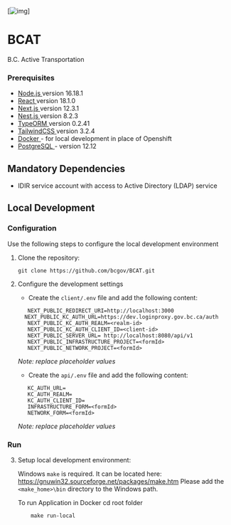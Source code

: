 [![img](https://img.shields.io/badge/Lifecycle-Experimental-339999)]

# BCAT

B.C. Active Transportation

### Prerequisites

- <a href='https://nodejs.org/en/download/' target='_blank'> Node.js </a> version 16.18.1
- <a href='https://reactjs.org/docs/getting-started.html' target='_blank' > React </a> version 18.1.0
- <a href='https://nextjs.org/' target='_blank' > Next.js </a> version 12.3.1
- <a href='https://nestjs.com/' target='_blank' > Nest.js </a> version 8.2.3
- <a href='https://typeorm.io/' target='_blank' >TypeORM </a> version 0.2.41
- <a href='https://tailwindcss.com/docs/installation' target='_blank' >TailwindCSS </a> version 3.2.4
- <a href='https://www.docker.com/products/docker-desktop/' target='_blank' > Docker </a> - for local development in place of Openshift
- <a href='https://www.postgresql.org/download/' target='_blank' >PostgreSQL </a> - version 12.12

## Mandatory Dependencies

- IDIR service account with access to Active Directory (LDAP) service

## Local Development

### Configuration

Use the following steps to configure the local development environment

1. Clone the repository:

   ```
   git clone https://github.com/bcgov/BCAT.git

   ```

2. Configure the development settings

   - Create the `client/.env` file and add the following content:

   ```
      NEXT_PUBLIC_REDIRECT_URI=http://localhost:3000
     NEXT_PUBLIC_KC_AUTH_URL=https://dev.loginproxy.gov.bc.ca/auth
      NEXT_PUBLIC_KC_AUTH_REALM=<realm-id>
      NEXT_PUBLIC_KC_AUTH_CLIENT_ID=<client-id>
      NEXT_PUBLIC_SERVER_URL= http://localhost:8080/api/v1
      NEXT_PUBLIC_INFRASTRUCTURE_PROJECT=<formId>
      NEXT_PUBLIC_NETWORK_PROJECT=<formId>
   ```

   _Note: replace placeholder values_

   - Create the `api/.env` file and add the following content:

   ```
      KC_AUTH_URL=
      KC_AUTH_REALM=
      KC_AUTH_CLIENT_ID=
      INFRASTRUCTURE_FORM=<formId>
      NETWORK_FORM=<formId>
   ```

   _Note: replace placeholder values_

### Run

3. Setup local development environment:

   Windows `make` is required. It can be located here: https://gnuwin32.sourceforge.net/packages/make.htm Please add the `<make_home>\bin` directory to the Windows path.

   To run Application in Docker
   cd root folder

   ```
       make run-local

   ```
